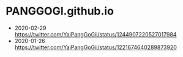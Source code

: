 # PANGGOGI.github.io

+ 2020-02-29 https://twitter.com/YaiPangGoGii/status/1244907220527017984
+ 2020-01-26 https://twitter.com/YaiPangGoGii/status/1221674640289873920
